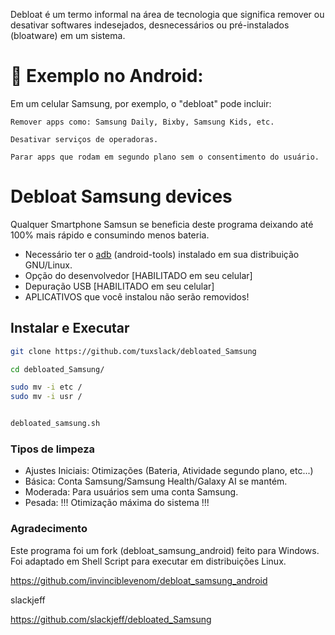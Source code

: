 Debloat é um termo informal na área de tecnologia que significa remover ou desativar softwares indesejados, desnecessários ou 
pré-instalados (bloatware) em um sistema.

# 📱 Exemplo no Android:

Em um celular Samsung, por exemplo, o "debloat" pode incluir:

    Remover apps como: Samsung Daily, Bixby, Samsung Kids, etc.

    Desativar serviços de operadoras.

    Parar apps que rodam em segundo plano sem o consentimento do usuário.


# Debloat Samsung devices

Qualquer Smartphone Samsun se beneficia deste programa deixando até 100% mais rápido e consumindo menos bateria.

* Necessário ter o [adb](https://developer.android.com/tools/adb) (android-tools) instalado em sua distribuição GNU/Linux.
* Opção do desenvolvedor [HABILITADO em seu celular]
* Depuração USB [HABILITADO em seu celular]
* APLICATIVOS que você instalou não serão removidos!

## Instalar e Executar

```bash
git clone https://github.com/tuxslack/debloated_Samsung

cd debloated_Samsung/

sudo mv -i etc /
sudo mv -i usr /


debloated_samsung.sh
```


### Tipos de limpeza

* Ajustes Iniciais: Otimizações (Bateria, Atividade segundo plano, etc...)
* Básica: Conta Samsung/Samsung Health/Galaxy AI se mantém.
* Moderada: Para usuários sem uma conta Samsung.
* Pesada: !!! Otimização máxima do sistema !!!

### Agradecimento

Este programa foi um fork (debloat_samsung_android) feito para Windows. Foi adaptado em Shell Script para executar em distribuições Linux.

<https://github.com/invinciblevenom/debloat_samsung_android>

slackjeff

<https://github.com/slackjeff/debloated_Samsung>
